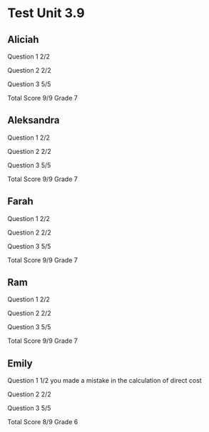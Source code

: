 # Test Unit 3.9

## Aliciah

Question 1      2/2

Question 2      2/2

Question 3      5/5

Total Score    9/9 Grade 7

## Aleksandra

Question 1      2/2

Question 2      2/2

Question 3      5/5

Total Score    9/9 Grade 7

## Farah 

Question 1      2/2

Question 2      2/2

Question 3      5/5

Total Score    9/9 Grade 7

## Ram

Question 1      2/2

Question 2      2/2

Question 3      5/5

Total Score    9/9 Grade 7

## Emily

Question 1      1/2
                you made a mistake in the calculation of direct cost

Question 2      2/2

Question 3      5/5

Total Score     8/9 Grade 6


